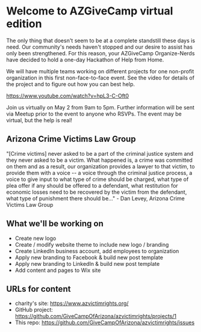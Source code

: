 Welcome to AZGiveCamp virtual edition
=====================================

The only thing that doesn't seem to be at a complete standstill these days is need. Our community's needs haven't stopped and our desire to assist has only been strengthened. For this reason, your AZGiveCamp Organize-Nerds have decided to hold a one-day Hackathon of Help from Home.

We will have multiple teams working on different projects for one non-profit organization in this first non-face-to-face event. See the video for details of the project and to figure out how you can best help.

https://www.youtube.com/watch?v=hpL3-C-Oft0

Join us virtually on May 2 from 9am to 5pm. Further information will be sent via Meetup prior to the event to anyone who RSVPs. The event may be virtual, but the help is real!

Arizona Crime Victims Law Group
----------------------------------------------
"[Crime victims] never asked to be a part of the criminal justice system and they never asked to be a victim. What happened is, a crime was committed on them and as a result, our organization provides a lawyer to that victim, to provide them with a voice -- a voice through the criminal justice process, a voice to give input to what type of crime should be charged, what type of plea offer if any should be offered to a defendant, what restitution for economic losses need to be recovered by the victim from the defendant, what type of punishment there should be..." - Dan Levey, Arizona Crime Victims Law Group

What we'll be working on
----------------------------------
- Create new logo
- Create / modify website theme to include new logo / branding
- Create LinkedIn business account, add employees to organization
- Apply new branding to Facebook & build new post template
- Apply new branding to LinkedIn & build new post template
- Add content and pages to Wix site

URLs for content
----------------
- charity's site: https://www.azvictimrights.org/
- GitHub project: https://github.com/GiveCampOfArizona/azvictimrights/projects/1
- This repo: https://github.com/GiveCampOfArizona/azvictimrights/issues
